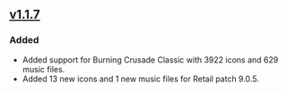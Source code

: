 ## [v1.1.7]
### Added
- Added support for Burning Crusade Classic with 3922 icons and 629 music files.
- Added 13 new icons and 1 new music files for Retail patch 9.0.5.

[Unreleased]: https://github.com/wow-rp-addons/LibRPMedia/compare/v1.1.7...HEAD
[v1.1.7]: https://github.com/wow-rp-addons/LibRPMedia/compare/v1.1.6...v1.1.7
